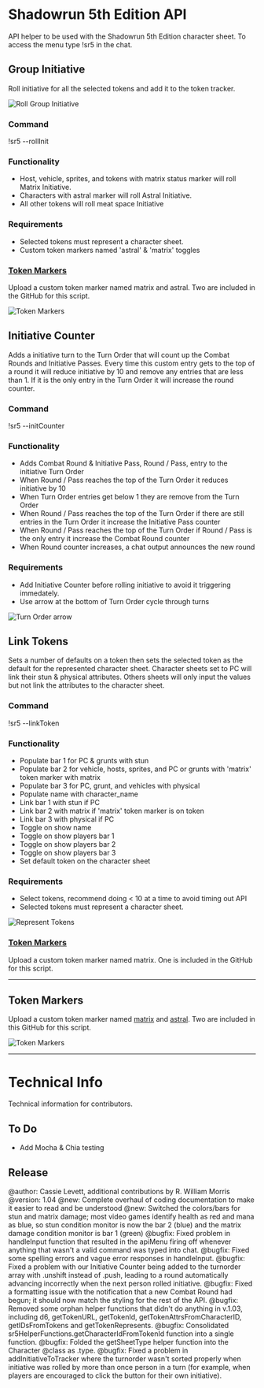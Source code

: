 # Shadowrun 5th Edition API

API helper to be used with the Shadowrun 5th Edition character sheet. To access the menu type !sr5 in the chat.

## Group Initiative

Roll initiative for all the selected tokens and add it to the token tracker.

![Roll Group Initiative](https://github.com/clevett/roll20-api-scripts/blob/shadowrunv1/Shadowrun%205th%20Edition/imgs/groupinit.png?raw=true)

### Command

!sr5 --rollInit

### Functionality

- Host, vehicle, sprites, and tokens with matrix status marker will roll Matrix Initiative.
- Characters with astral marker will roll Astral Initiative.
- All other tokens will roll meat space Initiative

### Requirements

- Selected tokens must represent a character sheet.
- Custom token markers named 'astral' & 'matrix' toggles

### [Token Markers](https://github.com/clevett/roll20-api-scripts/blob/shadowrunv1/Shadowrun%205th%20Edition/README.md#token-markers-2)

Upload a custom token marker named matrix and astral. Two are included in the GitHub for this script.

![Token Markers](https://github.com/clevett/roll20-api-scripts/blob/shadowrunv1/Shadowrun%205th%20Edition/imgs/groupinitIcons.png?raw=true)

## Initiative Counter

Adds a initiative turn to the Turn Order that will count up the Combat Rounds and Initiative Passes. Every time this custom entry gets to the top of a round it will reduce initiative by 10 and remove any entries that are less than 1. If it is the only entry in the Turn Order it will increase the round counter.

### Command

!sr5 --initCounter

### Functionality

- Adds Combat Round & Initiative Pass, Round / Pass, entry to the initiative Turn Order
- When Round / Pass reaches the top of the Turn Order it reduces initiative by 10
- When Turn Order entries get below 1 they are remove from the Turn Order
- When Round / Pass reaches the top of the Turn Order if there are still entries in the Turn Order it increase the Initiative Pass counter
- When Round / Pass reaches the top of the Turn Order if Round / Pass is the only entry it increase the Combat Round counter
- When Round counter increases, a chat output announces the new round

### Requirements

- Add Initiative Counter before rolling initiative to avoid it triggering immedately.
- Use arrow at the bottom of Turn Order cycle through turns

![Turn Order arrow](https://github.com/clevett/roll20-api-scripts/blob/shadowrunv1/Shadowrun%205th%20Edition/imgs/counterarrow.png?raw=true)

## Link Tokens

Sets a number of defaults on a token then sets the selected token as the default for the represented character sheet. Character sheets set to PC will link their stun & physical attributes. Others sheets will only input the values but not link the attributes to the character sheet.

### Command

!sr5 --linkToken

### Functionality

- Populate bar 1 for PC & grunts with stun
- Populate bar 2 for vehicle, hosts, sprites, and PC or grunts with 'matrix' token marker with matrix
- Populate bar 3 for PC, grunt, and vehicles with physical
- Populate name with character_name
- Link bar 1 with stun if PC
- Link bar 2 with matrix if 'matrix' token marker is on token
- Link bar 3 with physical if PC
- Toggle on show name
- Toggle on show players bar 1
- Toggle on show players bar 2
- Toggle on show players bar 3
- Set default token on the character sheet

### Requirements

- Select tokens, recommend doing < 10 at a time to avoid timing out API
- Selected tokens must represent a character sheet.

![Represent Tokens](https://github.com/clevett/roll20-api-scripts/blob/shadowrunv1/Shadowrun%205th%20Edition/imgs/linkerrepcharacter.png?raw=true)

### [Token Markers](https://github.com/clevett/roll20-api-scripts/blob/shadowrunv1/Shadowrun%205th%20Edition/README.md#token-markers-2)

Upload a custom token marker named matrix. One is included in the GitHub for this script.

---

## Token Markers

Upload a custom token marker named [matrix](https://raw.githubusercontent.com/clevett/roll20-api-scripts/shadowrunv1/Shadowrun%205th%20Edition/matrix.png) and [astral](https://raw.githubusercontent.com/clevett/roll20-api-scripts/shadowrunv1/Shadowrun%205th%20Edition/astral.png). Two are included in this GitHub for this script.

![Token Markers](https://raw.githubusercontent.com/clevett/roll20-api-scripts/shadowrunv1/Shadowrun%205th%20Edition/imgs/groupiniTokenMarkers.png)

---

# Technical Info

Technical information for contributors.

## To Do

- Add Mocha & Chia testing

## Release

@author: Cassie Levett, additional contributions by R. William Morris
@version: 1.04
@new: Complete overhaul of coding documentation to make it easier to read and be understood
@new: Switched the colors/bars for stun and matrix damage; most video games identify health as red and mana as blue, so stun condition monitor is now the bar 2 (blue) and the matrix damage condition monitor is bar 1 (green)
@bugfix: Fixed problem in handleInput function that resulted in the apiMenu firing off whenever anything that wasn't a valid command was typed into chat.
@bugfix: Fixed some spelling errors and vague error responses in handleInput.
@bugfix: Fixed a problem with our Initiative Counter being added to the turnorder array with .unshift instead of .push, leading to a round automatically advancing incorrectly when the next person rolled initiative.
@bugfix: Fixed a formatting issue with the notification that a new Combat Round had begun; it should now match the styling for the rest of the API.
@bugfix: Removed some orphan helper functions that didn't do anything in v.1.03, including d6, getTokenURL, getTokenId, getTokenAttrsFromCharacterID, getIDsFromTokens and getTokenRepresents.
@bugfix: Consolidated sr5HelperFunctions.getCharacterIdFromTokenId function into a single function.
@bugfix: Folded the getSheetType helper function into the Character @class as .type.
@bugfix: Fixed a problem in addInitiativeToTracker where the turnorder wasn't sorted properly when initiative was rolled by more than once person in a turn (for example, when players are encouraged to click the button for their own initiative).
